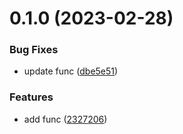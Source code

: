 # 0.1.0 (2023-02-28)


### Bug Fixes

* update func ([dbe5e51](https://github.com/afuetterer/minimal-example3/commit/dbe5e51aaf2919fac2a3503bb0877e845b6d68bd))


### Features

* add func ([2327206](https://github.com/afuetterer/minimal-example3/commit/23272061294a2e4a4945c9769b3c79dc302b64a5))



